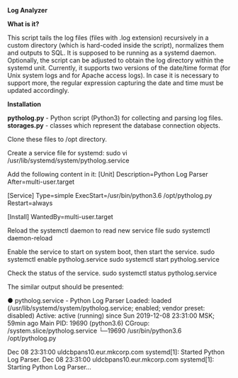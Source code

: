 **Log Analyzer**

**What is it?**

This script tails the log files (files with .log extension) recursively 
in a custom directory (which is hard-coded inside the script), normalizes them 
and outputs to SQL. It is supposed to be running as a systemd daemon.
Optionally, the script can be adjusted to obtain the log directory within 
the systemd unit.
Currently, it supports two versions of the date/time format (for Unix system
logs and for Apache access logs). In case it is necessary to support more, 
the regular expression capturing the date and time must be updated accordingly.


**Installation**

**pytholog.py** - Python script (Python3) for collecting and parsing log files.
**storages.py** - classes which represent the database connection objects.

Clone these files to /opt directory.

Create a service file for systemd:
 sudo vi /usr/lib/systemd/system/pytholog.service
 
Add the following content in it:
 [Unit]
 Description=Python Log Parser
 After=multi-user.target
 
 [Service]
 Type=simple
 ExecStart=/usr/bin/python3.6 /opt/pytholog.py
 Restart=always
 
 [Install]
 WantedBy=multi-user.target

Reload the systemctl daemon to read new service file
 sudo systemctl daemon-reload

Enable the service to start on system boot, then start the service.
 sudo systemctl enable pytholog.service
 sudo systemctl start pytholog.service
 
Check the status of the service. 
 sudo systemctl status pytholog.service

The similar output should be presented:

 ● pytholog.service - Python Log Parser
    Loaded: loaded (/usr/lib/systemd/system/pytholog.service; enabled; vendor preset: disabled)
    Active: active (running) since Sun 2019-12-08 23:31:00 MSK; 59min ago
  Main PID: 19690 (python3.6)
    CGroup: /system.slice/pytholog.service
            └─19690 /usr/bin/python3.6 /opt/pytholog.py
 
 Dec 08 23:31:00 uldcbpans10.eur.mkcorp.com systemd[1]: Started Python Log Parser.
 Dec 08 23:31:00 uldcbpans10.eur.mkcorp.com systemd[1]: Starting Python Log Parser...
